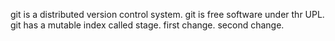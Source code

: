 git is a distributed version control system.
git is free software under thr UPL.
git has a mutable index called stage.
first change.
second change.
